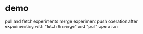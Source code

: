 # demo
pull and fetch experiments
merge experiment
push operation after experimenting with "fetch & merge" and "pull" operation
